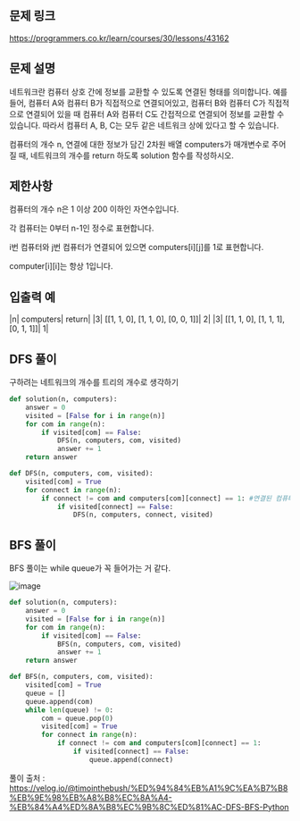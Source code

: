 ## 문제 링크
https://programmers.co.kr/learn/courses/30/lessons/43162

## 문제 설명
네트워크란 컴퓨터 상호 간에 정보를 교환할 수 있도록 연결된 형태를 의미합니다. 예를 들어, 컴퓨터 A와 컴퓨터 B가 직접적으로 연결되어있고, 컴퓨터 B와 컴퓨터 C가 직접적으로 연결되어 있을 때 컴퓨터 A와 컴퓨터 C도 간접적으로 연결되어 정보를 교환할 수 있습니다. 따라서 컴퓨터 A, B, C는 모두 같은 네트워크 상에 있다고 할 수 있습니다.

컴퓨터의 개수 n, 연결에 대한 정보가 담긴 2차원 배열 computers가 매개변수로 주어질 때, 네트워크의 개수를 return 하도록 solution 함수를 작성하시오.

## 제한사항
컴퓨터의 개수 n은 1 이상 200 이하인 자연수입니다.

각 컴퓨터는 0부터 n-1인 정수로 표현합니다.

i번 컴퓨터와 j번 컴퓨터가 연결되어 있으면 computers[i][j]를 1로 표현합니다.

computer[i][i]는 항상 1입니다.

## 입출력 예
|n|	computers|	return|
|3|	[[1, 1, 0], [1, 1, 0], [0, 0, 1]]|	2|
|3|	[[1, 1, 0], [1, 1, 1], [0, 1, 1]]|	1|

## DFS 풀이
구하려는 네트워크의 개수를 트리의 개수로 생각하기

```python
def solution(n, computers):
    answer = 0
    visited = [False for i in range(n)]
    for com in range(n):
        if visited[com] == False:
            DFS(n, computers, com, visited)
            answer += 1 
    return answer

def DFS(n, computers, com, visited):
    visited[com] = True
    for connect in range(n):
        if connect != com and computers[com][connect] == 1: #연결된 컴퓨터
            if visited[connect] == False:
                DFS(n, computers, connect, visited)
```


## BFS 풀이
BFS 풀이는 while queue가 꼭 들어가는 거 같다.

![image](https://user-images.githubusercontent.com/73813367/140433770-c401a78d-dee9-45bf-b3ad-8799919103d4.png)

```python
def solution(n, computers):
    answer = 0
    visited = [False for i in range(n)]
    for com in range(n):
        if visited[com] == False:
            BFS(n, computers, com, visited)
            answer += 1
    return answer

def BFS(n, computers, com, visited):
    visited[com] = True
    queue = []
    queue.append(com)
    while len(queue) != 0:
        com = queue.pop(0)
        visited[com] = True
        for connect in range(n):
            if connect != com and computers[com][connect] == 1:
                if visited[connect] == False:
                    queue.append(connect)
```


풀이 출처 : 
https://velog.io/@timointhebush/%ED%94%84%EB%A1%9C%EA%B7%B8%EB%9E%98%EB%A8%B8%EC%8A%A4-%EB%84%A4%ED%8A%B8%EC%9B%8C%ED%81%AC-DFS-BFS-Python
